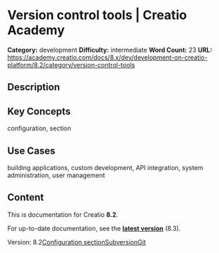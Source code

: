 # Version control tools | Creatio Academy

**Category:** development **Difficulty:** intermediate **Word Count:** 23
**URL:**
https://academy.creatio.com/docs/8.x/dev/development-on-creatio-platform/8.2/category/version-control-tools

## Description

## Key Concepts

configuration, section

## Use Cases

building applications, custom development, API integration, system
administration, user management

## Content

This is documentation for Creatio **8.2**.

For up-to-date documentation, see the
**[latest version](/docs/8.x/dev/development-on-creatio-platform/category/version-control-tools)**
(8.3).

Version:
8.2[Configuration section](/docs/8.x/dev/development-on-creatio-platform/8.2/development-tools/version-control-system/configuration-version-control)[Subversion](/docs/8.x/dev/development-on-creatio-platform/8.2/category/subversion)[Git](/docs/8.x/dev/development-on-creatio-platform/8.2/development-tools/version-control-system/git)
